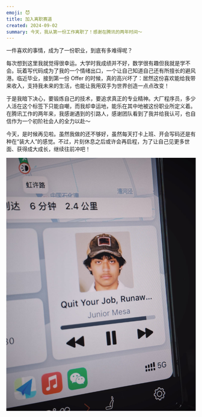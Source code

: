 ```yaml
---
emoji: 😈
title: 加入离职赛道
created: 2024-09-02
summary: 今天，我从第一份工作离职了！感谢在腾讯的两年时间～
---
```


一件喜欢的事情，成为了一份职业，到底有多难得呢？

每次想到这里我就觉得很幸运。大学时我成绩并不好，数学很有趣但我就是学不会。玩着写代码成为了我的一个情绪出口，一个让自己知道自己还有所擅长的避风港。临近毕业，接到第一份 Offer 的时候，真的高兴坏了：居然这份喜欢能给我带来收入，支持我未来的生活，也能让我用双手为世界创造一点点改变！

于是我暗下决心，要锻炼自己的技术，要追求真正的专业精神。大厂程序员，多少人活在这个标签下只能自嘲，而我却幸运地，能乐在其中地被这份职业所定义着。在腾讯工作的两年来，我感谢遇到的引路人，感谢团队看到了我并给我认可，也自信作为一个初阶社会人的全力以赴～

今天，是时候再见啦。虽然我做的还不够好，虽然每天打卡上班、开会写码还是有种在“装大人”的感觉。不过，片刻休息之后或许会再启程，为了让自己见更多世面、获得成大成长，继续往前冲吧！

![离开腾讯](../assets/images/leaving-tencent.jpg)
